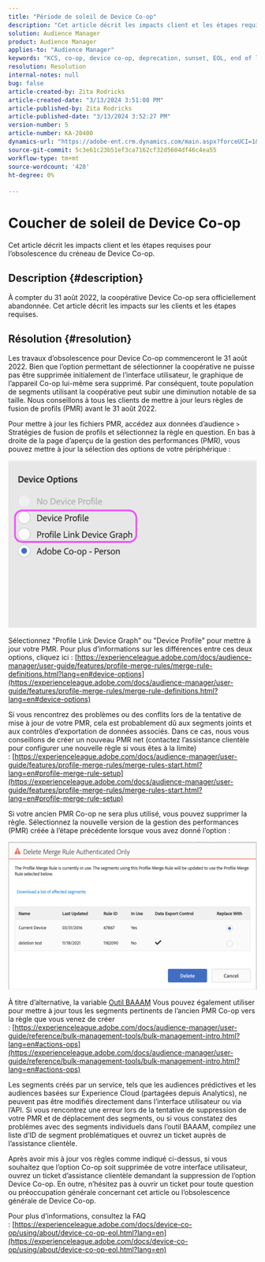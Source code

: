 ```yaml
---
title: "Période de soleil de Device Co-op"
description: "Cet article décrit les impacts client et les étapes requises pour l’obsolescence du créneau de Device Co-op"
solution: Audience Manager
product: Audience Manager
applies-to: "Audience Manager"
keywords: "KCS, co-op, device co-op, deprecation, sunset, EOL, end of life, PMR, profile merge rule, device combinaison, device profile"
resolution: Resolution
internal-notes: null
bug: false
article-created-by: Zita Rodricks
article-created-date: "3/13/2024 3:51:08 PM"
article-published-by: Zita Rodricks
article-published-date: "3/13/2024 3:52:27 PM"
version-number: 5
article-number: KA-20400
dynamics-url: "https://adobe-ent.crm.dynamics.com/main.aspx?forceUCI=1&pagetype=entityrecord&etn=knowledgearticle&id=2cecc87b-51e1-ee11-904d-6045bd0065b6"
source-git-commit: 5c3e61c23b51ef3ca7162cf32d5604df46c4ea55
workflow-type: tm+mt
source-wordcount: '428'
ht-degree: 0%

---
```


# Coucher de soleil de Device Co-op


Cet article décrit les impacts client et les étapes requises pour l’obsolescence du créneau de Device Co-op.

## Description {#description}

À compter du 31 août 2022, la coopérative Device Co-op sera officiellement abandonnée. Cet article décrit les impacts sur les clients et les étapes requises. 

## Résolution {#resolution}


Les travaux d’obsolescence pour Device Co-op commenceront le 31 août 2022. Bien que l’option permettant de sélectionner la coopérative ne puisse pas être supprimée initialement de l’interface utilisateur, le graphique de l’appareil Co-op lui-même sera supprimé. Par conséquent, toute population de segments utilisant la coopérative peut subir une diminution notable de sa taille. Nous conseillons à tous les clients de mettre à jour leurs règles de fusion de profils (PMR) avant le 31 août 2022.

Pour mettre à jour les fichiers PMR, accédez aux données d’audience `>`  Stratégies de fusion de profils et sélectionnez la règle en question. En bas à droite de la page d’aperçu de la gestion des performances (PMR), vous pouvez mettre à jour la sélection des options de votre périphérique :

![](assets/29cf3d52-d61f-ed11-b83e-0022480868ff.png)

Sélectionnez &quot;Profile Link Device Graph&quot; ou &quot;Device Profile&quot; pour mettre à jour votre PMR. Pour plus d’informations sur les différences entre ces deux options, cliquez ici : [https://experienceleague.adobe.com/docs/audience-manager/user-guide/features/profile-merge-rules/merge-rule-definitions.html?lang=en#device-options](https://experienceleague.adobe.com/docs/audience-manager/user-guide/features/profile-merge-rules/merge-rule-definitions.html?lang=en#device-options)

Si vous rencontrez des problèmes ou des conflits lors de la tentative de mise à jour de votre PMR, cela est probablement dû aux segments joints et aux contrôles d’exportation de données associés. Dans ce cas, nous vous conseillons de créer un nouveau PMR net (contactez l’assistance clientèle pour configurer une nouvelle règle si vous êtes à la limite) : [https://experienceleague.adobe.com/docs/audience-manager/user-guide/features/profile-merge-rules/merge-rules-start.html?lang=en#profile-merge-rule-setup](https://experienceleague.adobe.com/docs/audience-manager/user-guide/features/profile-merge-rules/merge-rules-start.html?lang=en#profile-merge-rule-setup)

Si votre ancien PMR Co-op ne sera plus utilisé, vous pouvez supprimer la règle. Sélectionnez la nouvelle version de la gestion des performances (PMR) créée à l’étape précédente lorsque vous avez donné l’option :

![](assets/82d7968f-9950-ed11-bba2-0022480868ff.png)

À titre d’alternative, la variable [Outil BAAAM](https://experienceleague.adobe.com/docs/audience-manager/user-guide/reference/bulk-management-tools/bulk-management-intro.html?lang=en) Vous pouvez également utiliser pour mettre à jour tous les segments pertinents de l’ancien PMR Co-op vers la règle que vous venez de créer : [https://experienceleague.adobe.com/docs/audience-manager/user-guide/reference/bulk-management-tools/bulk-management-intro.html?lang=en#actions-ops](https://experienceleague.adobe.com/docs/audience-manager/user-guide/reference/bulk-management-tools/bulk-management-intro.html?lang=en#actions-ops)

Les segments créés par un service, tels que les audiences prédictives et les audiences basées sur Experience Cloud (partagées depuis Analytics), ne peuvent pas être modifiés directement dans l’interface utilisateur ou via l’API. Si vous rencontrez une erreur lors de la tentative de suppression de votre PMR et de déplacement des segments, ou si vous constatez des problèmes avec des segments individuels dans l’outil BAAAM, compilez une liste d’ID de segment problématiques et ouvrez un ticket auprès de l’assistance clientèle. 

Après avoir mis à jour vos règles comme indiqué ci-dessus, si vous souhaitez que l’option Co-op soit supprimée de votre interface utilisateur, ouvrez un ticket d’assistance clientèle demandant la suppression de l’option Device Co-op. En outre, n’hésitez pas à ouvrir un ticket pour toute question ou préoccupation générale concernant cet article ou l’obsolescence générale de Device Co-op.

Pour plus d’informations, consultez la FAQ : [https://experienceleague.adobe.com/docs/device-co-op/using/about/device-co-op-eol.html?lang=en](https://experienceleague.adobe.com/docs/device-co-op/using/about/device-co-op-eol.html?lang=en)
